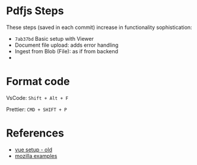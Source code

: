 


# Pdfjs Steps

These steps (saved in each commit) increase in functionality sophistication:

* `7ab37bd` Basic setup with Viewer
* Document file upload: adds error handling
* Ingest from Blob (File): as if from backend
* 





# Format code

VsCode: `Shift + Alt + F`

Prettier: `CMD + SHIFT + P`



# References

* [vue setup - old](https://stackoverflow.com/questions/65750584/how-to-import-mozilla-pdf-js-in-vue-project)
* [mozilla examples](https://github.com/mozilla/pdf.js/blob/master/examples/learning/helloworld.html)